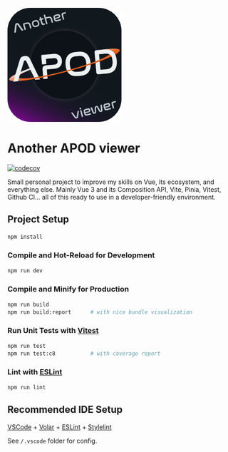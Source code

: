 ![logo](logo.mdr.png)

# Another APOD viewer

[![codecov](https://codecov.io/gh/tcastanie/another-apod-viewer/branch/main/graph/badge.svg?token=F0CATV0Q8D)](https://codecov.io/gh/tcastanie/another-apod-viewer)

Small personal project to improve my skills on Vue, its ecosystem, and everything else. Mainly Vue 3 and its Composition API, Vite, Pinia, Vitest, Github CI... all of this ready to use in a developer-friendly environment.

## Project Setup

```sh
npm install
```

### Compile and Hot-Reload for Development

```sh
npm run dev
```

### Compile and Minify for Production

```sh
npm run build
npm run build:report      # with nice bundle visualization
```

### Run Unit Tests with [Vitest](https://vitest.dev/)

```sh
npm run test
npm run test:c8           # with coverage report
```

### Lint with [ESLint](https://eslint.org/)

```sh
npm run lint
```

## Recommended IDE Setup

[VSCode](https://code.visualstudio.com/) + [Volar](https://marketplace.visualstudio.com/items?itemName=Vue.volar) + [ESLint](https://marketplace.visualstudio.com/items?itemName=dbaeumer.vscode-eslint) + [Stylelint](https://marketplace.visualstudio.com/items?itemName=stylelint.vscode-stylelint)

See `/.vscode` folder for config.
